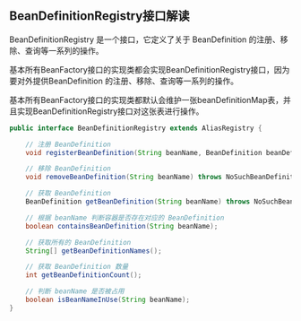 ## BeanDefinitionRegistry接口解读

BeanDefinitionRegistry 是一个接口，它定义了关于 BeanDefinition 的注册、移除、查询等一系列的操作。

基本所有BeanFactory接口的实现类都会实现BeanDefinitionRegistry接口，因为要对外提供BeanDefinition 的注册、移除、查询等一系列的操作。

基本所有BeanFactory接口的实现类都默认会维护一张beanDefinitionMap表，并且实现BeanDefinitionRegistry接口对这张表进行操作。

```java
public interface BeanDefinitionRegistry extends AliasRegistry {

	// 注册 BeanDefinition
	void registerBeanDefinition(String beanName, BeanDefinition beanDefinition) throws BeanDefinitionStoreException;

	// 移除 BeanDefinition
	void removeBeanDefinition(String beanName) throws NoSuchBeanDefinitionException;

	// 获取 BeanDefinition
	BeanDefinition getBeanDefinition(String beanName) throws NoSuchBeanDefinitionException;

	// 根据 beanName 判断容器是否存在对应的 BeanDefinition 
	boolean containsBeanDefinition(String beanName);

	// 获取所有的 BeanDefinition
	String[] getBeanDefinitionNames();

	// 获取 BeanDefinition 数量
	int getBeanDefinitionCount();

	// 判断 beanName 是否被占用
	boolean isBeanNameInUse(String beanName);
}
```

